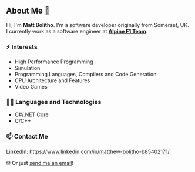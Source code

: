## About Me 👋
Hi, I'm **Matt Bolitho**. I'm a software developer originally from Somerset, UK.
I currently work as a software engineer at **[Alpine F1 Team](https://www.alpinecars.com/en/formula-1/the-team/ "Alpine F1 Team Website")**.

### ⚡ Interests
- High Performance Programming
- Simulation
- Programming Languages, Compilers and Code Generation
- CPU Architecture and Features
- Video Games

### 👨‍💻 Languages and Technologies
- C#/.NET Core
- C/C++

### 📫 Contact Me

LinkedIn: https://www.linkedin.com/in/matthew-bolitho-b85402171/

✉ Or just [send me an email](mailto:matt.bolitho.software@gmail.com)!
